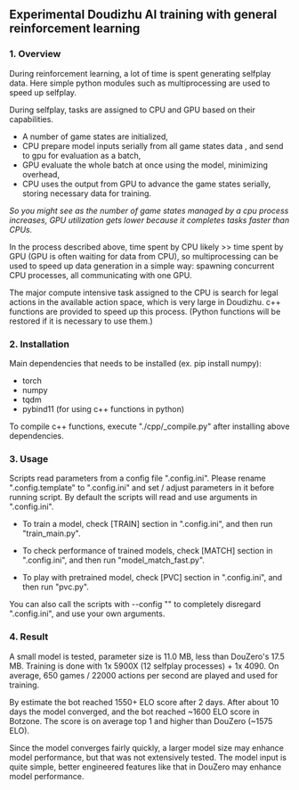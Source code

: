 ## Experimental Doudizhu AI training with general reinforcement learning

### 1. Overview

During reinforcement learning, a lot of time is spent generating selfplay data. Here simple python modules such as multiprocessing are used to speed up selfplay.

During selfplay, tasks are assigned to CPU and GPU based on their capabilities.
- A number of game states are initialized,
- CPU prepare model inputs serially from all game states data , and send to gpu for evaluation as a batch,
- GPU evaluate the whole batch at once using the model, minimizing overhead,
- CPU uses the output from GPU to advance the game states serially, storing necessary data for training.

*So you might see as the number of game states managed by a cpu process increases, GPU utilization gets lower because it completes tasks faster than CPUs.*

In the process described above, time spent by CPU likely >> time spent by GPU (GPU is often waiting for data from CPU), so multiprocessing can be used to speed up data generation in a simple way: spawning concurrent CPU processes, all communicating with one GPU.

The major compute intensive task assigned to the CPU is search for legal actions in the available action space, which is very large in Doudizhu. c++ functions are provided to speed up this process. (Python functions will be restored if it is necessary to use them.)

### 2. Installation

Main dependencies that needs to be installed (ex. pip install numpy):
- torch
- numpy
- tqdm
- pybind11 (for using c++ functions in python)

To compile c++ functions, execute "./cpp/_compile.py" after installing above dependencies.

### 3. Usage

Scripts read parameters from a config file ".config.ini". Please rename ".config.template" to ".config.ini" and set / adjust parameters in it before running script. By default the scripts will read and use arguments in ".config.ini".

- To train a model, check \[TRAIN\] section in ".config.ini", and then run "train_main.py".

- To check performance of trained models, check \[MATCH\] section in ".config.ini", and then run "model_match_fast.py".

- To play with pretrained model, check \[PVC\] section in ".config.ini", and then run "pvc.py".

You can also call the scripts with --config "" to completely disregard ".config.ini", and use your own arguments.

### 4. Result

A small model is tested, parameter size is 11.0 MB, less than DouZero's 17.5 MB. Training is done with 1x 5900X (12 selfplay processes) + 1x 4090. On average, 650 games / 22000 actions per second are played and used for training. 

By estimate the bot reached 1550+ ELO score after 2 days. After about 10 days the model converged, and the bot reached ~1600 ELO score in Botzone. The score is on average top 1 and higher than DouZero (~1575 ELO). 

Since the model converges fairly quickly, a larger model size may enhance model performance, but that was not extensively tested. The model input is quite simple, better engineered features like that in DouZero may enhance model performance.